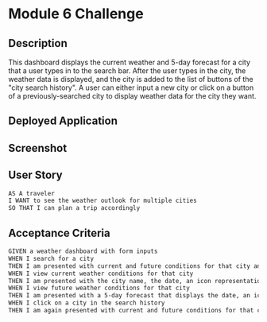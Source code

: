 # Module 6 Challenge

## Description

This dashboard displays the current weather and 5-day forecast for a city that a user types in to the search bar. After the user types in the city, the weather data is displayed, and the city is added to the list of buttons of the "city search history". A user can either input a new city or click on a button of a previously-searched city to display weather data for the city they want.

## Deployed Application


## Screenshot



## User Story

```md
AS A traveler
I WANT to see the weather outlook for multiple cities
SO THAT I can plan a trip accordingly
```

## Acceptance Criteria

```md
GIVEN a weather dashboard with form inputs
WHEN I search for a city
THEN I am presented with current and future conditions for that city and that city is added to the search history
WHEN I view current weather conditions for that city
THEN I am presented with the city name, the date, an icon representation of weather conditions, the temperature, the humidity, and the the wind speed
WHEN I view future weather conditions for that city
THEN I am presented with a 5-day forecast that displays the date, an icon representation of weather conditions, the temperature, the wind speed, and the humidity
WHEN I click on a city in the search history
THEN I am again presented with current and future conditions for that city
```

